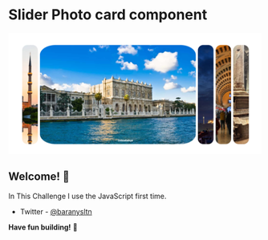 # Slider Photo card component

![Design preview for the Product preview card component coding challenge](./media/card.png)

## Welcome! 👋

In This Challenge I use the JavaScript first time.

- Twitter - [@baranysltn](https://www.twitter.com/baranysltn)

**Have fun building!** 🚀
